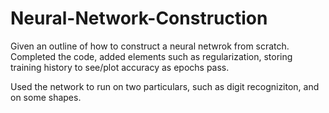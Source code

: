 # Neural-Network-Construction
Given an outline of how to construct a neural netwrok from scratch.
Completed the code, added elements such as regularization, storing training history to see/plot accuracy as epochs pass.

Used the network to run on two particulars, such as digit recogniziton, and on some shapes.
